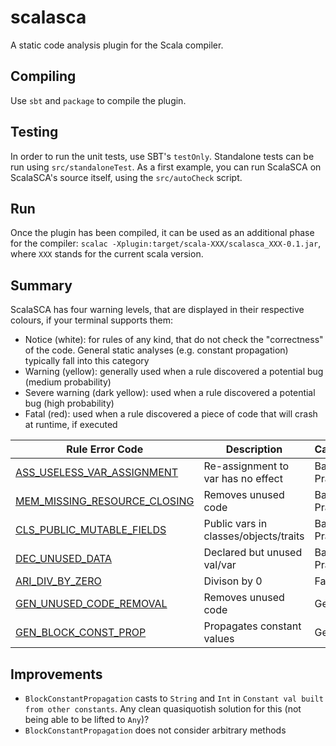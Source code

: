 scalasca
========

A static code analysis plugin for the Scala compiler.

Compiling
--------------

Use `sbt` and `package` to compile the plugin.

Testing
-----------

In order to run the unit tests, use SBT's `testOnly`. Standalone tests can be run using `src/standaloneTest`. As a first example, you can run ScalaSCA on ScalaSCA's source itself, using the `src/autoCheck` script.

Run
------

 Once the plugin has been compiled, it can be used as an additional phase for the compiler: `scalac -Xplugin:target/scala-XXX/scalasca_XXX-0.1.jar`, where `XXX` stands for the current scala version.

Summary
-------------------------

ScalaSCA has four warning levels, that are displayed in their respective colours, if your terminal supports them:
- Notice (white): for rules of any kind, that do not check the "correctness" of the code. General static analyses (e.g. constant propagation) typically fall into this category
- Warning (yellow): generally used when a rule discovered a potential bug (medium probability)
- Severe warning (dark yellow): used when a rule discovered a potential bug (high probability)
- Fatal (red): used when a rule discovered a piece of code that will crash at runtime, if executed

| Rule Error Code | Description | Category |
| ---------- | ----------- | -------- |
| [ASS_USELESS_VAR_ASSIGNMENT](doc/ASS_USELESS_VAR_ASSIGNMENT.md) | Re-assignment to var has no effect | Bad Practice |
| [MEM_MISSING_RESOURCE_CLOSING](doc/MEM_MISSING_RESOURCE_CLOSING.md) | Removes unused code | Bad Practice |
| [CLS_PUBLIC_MUTABLE_FIELDS](doc/CLS_PUBLIC_MUTABLE_FIELDS.md) | Public vars in classes/objects/traits | Bad Practice |
| [DEC_UNUSED_DATA](doc/DEC_UNUSED_DATA.md) | Declared but unused val/var | Bad Practice |
| [ARI_DIV_BY_ZERO](doc/ARI_DIV_BY_ZERO.md) | Divison by 0 | Fatal |
| [GEN_UNUSED_CODE_REMOVAL](doc/GEN_UNUSED_CODE_REMOVAL.md) | Removes unused code | General |
| [GEN_BLOCK_CONST_PROP](doc/GEN_BLOCK_CONST_PROP.md) | Propagates constant values | General |


Improvements
---------------

- `BlockConstantPropagation` casts to `String` and `Int` in `Constant val built from other constants`. Any clean quasiquotish solution for this (not being able to be lifted to `Any`)?
- `BlockConstantPropagation` does not consider arbitrary methods